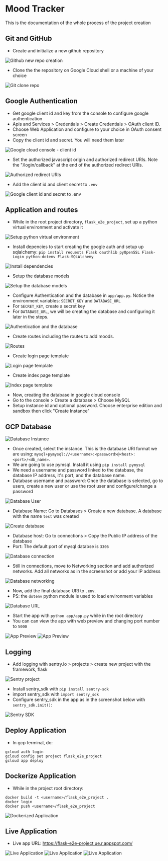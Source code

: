 # Mood Tracker

This is the documentation of the whole process of the project creation


## Git and GitHub

- Create and initialize a new github repository

![Github new repo creation](./github-new-repo.png)

- Clone the the repository on Google Cloud shell or a machine of your choice

![Git clone repo](./git-clone.png)


## Google Authentication

- Get google client id and key from the console to configure google authentication
- Apis and Services > Credentials > Create Credentials > OAuth client ID.
- Choose Web Application and configure to your choice in OAuth consent screen
- Copy the client id and secret. You will need them later

![Google cloud console - client id](./gclient-id.png)

- Set the authorized javascript origin and authorized redirect URIs. Note the "/login/callback" at the end of the authorized redirect URIs.

![Authorized redirect URIs](./auth-ru.png)

- Add the client id and client secret to `.env`

![Google client id and secret to .env](./gclient-env.png)



## Application and routes

- While in the root project directory, `flask_e2e_project`, set up a python virtual environment and activate it

![Setup python virtual environment](./pipenv.png)

- Install depencies to start creating the google auth and setup up sqlalchemy: `pip install requests Flask oauthlib pyOpenSSL Flask-Login python-dotenv Flask-SQLAlchemy`

![Install dependencies](./pidep1.png)

- Setup the database models

![Setup the database models](./dbmodels.png)

- Configure Authentication and the database in `app/app.py`. Notice the environment variables: `SECRET_KEY` and `DATABASE_URL`
- For `SECRET_KEY`, create a secret key
- For `DATABASE_URL`, we will be creating the database and configuring it later in the steps.

![Authentication and the database](./authsetup.png)

- Create routes including the routes to add moods.

![Routes](./croutes.png)

- Create login page template

![Login page template](./loginhtml.png)

- Create index page template

![Index page template](./indexhtml.png)

- Now, creating the database in google cloud console
- Go to the console > Create a database > Choose MySQL
- Setup instance id and optional password. Choose enterprise edition and sandbox then click "Create Instance"


## GCP Database

![Database Instance](./cdbinstance.png)

- Once created, select the instance. This is the database URI format we are using: `mysql+pymysql://<username>:<password>@<host>:<port>/<db_name>`.
- We are going to use pymsql. Install it using `pip install pymysql`
- We need a username and password linked to the database, the database IP address, it's port, and the database name.
- Database username and password: Once the database is selected, go to users, create a new user or use the root user and configure/change a password

![Database User](./dbusr.png)

- Database Name: Go to Databases > Create a new database. A database with the name `test` was created

![Create database](./dbcreate.png)

- Database host: Go to connections > Copy the Public IP address of the database
- Port: The default port of mysql databse is `3306`

![Database connection](./dbconn.png)

- Still in connections, move to Networking section and add authorized networks. Add all networks as in the screenshot or add your IP address

![Database networking](./dbnetwork.png)

- Now, add the final database URI to `.env`.
- PS: the `dotenv` python module is used to load environment variables

![Database URL](./dbenv.png)

- Start the app with `python app/app.py` while in the root directory
- You can can view the app with web preview and changing port number to `5000`

![App Preview](./fe2eprev.png)
![App Preview](./fe2eprev2.png)



## Logging

- Add logging with sentry.io > projects > create new project with the framework, flask

![Sentry project](./sentryproj.png)

- Install sentry_sdk with `pip install sentry-sdk`
- import sentry_sdk with `import sentry_sdk`
- Configure sentry_sdk in the app as in the screenshot below with `sentry_sdk.init()`:

![Sentry SDK](./sentryapp.png)


## Deploy Application

- In gcp terminal, do:
```
gcloud auth login
gcloud config set project flask_e2e_project
gcloud app deploy
```

## Dockerize Application

- While in the project root directory:
```
docker build -t <username>/flask_e2e_project .
docker login
docker push <username>/flask_e2e_project
```

![Dockerized Application](./docapp.png)


## Live Application

- Live app URL: https://flask-e2e-project.ue.r.appspot.com/

![Live Application](./live-app.png)
![Live Application](./applogin.png)
![Live Application](./appui.png)
